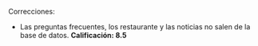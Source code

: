 Correcciones: 
- Las preguntas frecuentes, los restaurante y las noticias no salen de la base de datos.
**Calificación: 8.5**

